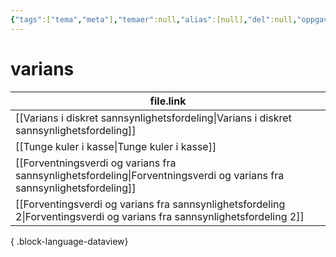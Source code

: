 ```yaml
---
{"tags":["tema","meta"],"temaer":null,"alias":[null],"del":null,"oppgave":null,"fag":null,"eksamen":null,"dg-publish":true,"title":"varians","date":"2023-06-01","modified":"2023-06-01","permalink":"/temaer/varians/","dgPassFrontmatter":true}
---
```



# varians
| file.link                                                                                                                   |
| --------------------------------------------------------------------------------------------------------------------------- |
| [[Varians i diskret sannsynlighetsfordeling\|Varians i diskret sannsynlighetsfordeling]]                                 |
| [[Tunge kuler i kasse\|Tunge kuler i kasse]]                                                                             |
| [[Forventningsverdi og varians fra sannsynlighetsfordeling\|Forventningsverdi og varians fra sannsynlighetsfordeling]]   |
| [[Forventingsverdi og varians fra sannsynlighetsfordeling 2\|Forventingsverdi og varians fra sannsynlighetsfordeling 2]] |

{ .block-language-dataview}
